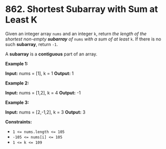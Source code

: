 # 862. Shortest Subarray with Sum at Least K 

Given an integer array `nums` and an integer `k`, return _the length of the shortest non-empty **subarray** of_ `nums` _with a sum of at least_ `k`. If there is no such **subarray**, return `-1`.

A **subarray** is a **contiguous** part of an array.

**Example 1:**

**Input:** nums = [1], k = 1
**Output:** 1

**Example 2:**

**Input:** nums = [1,2], k = 4
**Output:** -1

**Example 3:**

**Input:** nums = [2,-1,2], k = 3
**Output:** 3

**Constraints:**

- `1 <= nums.length <= 105`
- `-105 <= nums[i] <= 105`
- `1 <= k <= 109`
